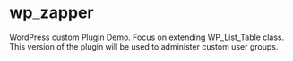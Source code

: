 # wp_zapper
WordPress custom Plugin Demo. Focus on extending WP_List_Table class. This version of the plugin will be used to administer custom user groups.
